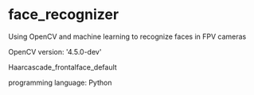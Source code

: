 # face_recognizer
Using OpenCV and machine learning to recognize faces in FPV cameras

OpenCV version: '4.5.0-dev'

Haarcascade_frontalface_default

programming language: Python
